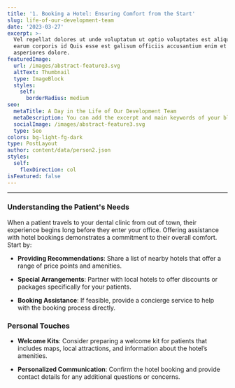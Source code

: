 ```yaml
---
title: '1. Booking a Hotel: Ensuring Comfort from the Start'
slug: life-of-our-development-team
date: '2023-03-27'
excerpt: >-
  Vel repellat dolores ut unde voluptatum ut optio voluptates est aliquid. Ut
  earum corporis id Quis esse est galisum officiis accusantium enim et
  asperiores dolore.
featuredImage:
  url: /images/abstract-feature3.svg
  altText: Thumbnail
  type: ImageBlock
  styles:
    self:
      borderRadius: medium
seo:
  metaTitle: A Day in the Life of Our Development Team
  metaDescription: You can add the excerpt and main keywords of your blog post here.
  socialImage: /images/abstract-feature3.svg
  type: Seo
colors: bg-light-fg-dark
type: PostLayout
author: content/data/person2.json
styles:
  self:
    flexDirection: col
isFeatured: false
---
```

****

### **Understanding the Patient's Needs**

When a patient travels to your dental clinic from out of town, their experience begins long before they enter your office. Offering assistance with hotel bookings demonstrates a commitment to their overall comfort. Start by:

*   **Providing Recommendations**: Share a list of nearby hotels that offer a range of price points and amenities.

*   **Special Arrangements**: Partner with local hotels to offer discounts or packages specifically for your patients.

*   **Booking Assistance**: If feasible, provide a concierge service to help with the booking process directly.

### **Personal Touches**

*   **Welcome Kits**: Consider preparing a welcome kit for patients that includes maps, local attractions, and information about the hotel’s amenities.

*   **Personalized Communication**: Confirm the hotel booking and provide contact details for any additional questions or concerns.

